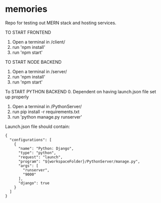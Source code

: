# memories
Repo for testing out MERN stack and hosting services.

TO START FRONTEND
1. Open a terminal in /client/
2. run 'npm install'
3. run 'npm start'

TO START NODE BACKEND
1. Open a terminal in /server/
2. run 'npm install'
3. run 'npm start'

To START PYTHON BACKEND 
0. Dependent on having launch.json file set up properly
1. Open a terminal in /PythonServer/
2. run pip install -r requirements.txt
3. run 'python manage.py runserver'

Launch.json file should contain:
```
{
  "configurations": [
    {
      "name": "Python: Django",
      "type": "python",
      "request": "launch",
      "program": "${workspaceFolder}/PythonServer/manage.py",
      "args": [
        "runserver",
        "9000"
      ],
      "django": true
    }
  ]
}  
```